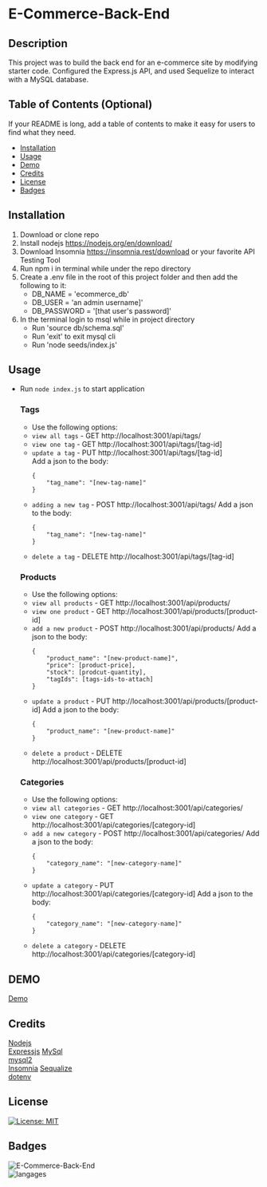 # E-Commerce-Back-End

## Description

This project was to build the back end for an e-commerce site by modifying starter code. Configured the Express.js API, and used Sequelize to interact with a MySQL database.

## Table of Contents (Optional)

If your README is long, add a table of contents to make it easy for users to find what they need.

- [Installation](#installation)
- [Usage](#usage)
- [Demo](#demo)
- [Credits](#credits)
- [License](#license)
- [Badges](#badges)

## Installation

1. Download or clone repo
2. Install nodejs https://nodejs.org/en/download/
3. Download Insomnia https://insomnia.rest/download or your favorite API Testing Tool
3. Run npm i in terminal while under the repo directory
4. Create a .env file in the root of this project folder and then add the following to it:
    - DB_NAME = 'ecommerce_db'
    - DB_USER = 'an admin username]'
    - DB_PASSWORD = '[that user's password]'
5. In the terminal login to msql while in project directory 
    - Run 'source db/schema.sql'
    - Run 'exit' to exit mysql cli
    - Run 'node seeds/index.js'

## Usage

* Run `node index.js` to start application
    ### Tags
    * Use the following options:
    - `view all tags`   - GET   http://localhost:3001/api/tags/
    - `view one tag`    - GET   http://localhost:3001/api/tags/[tag-id]
    - `update a tag`    - PUT   http://localhost:3001/api/tags/[tag-id]  
            Add a json to the body:
        ```  
        {  
	        "tag_name": "[new-tag-name]"  
        }  
    - `adding a new tag`    - POST  http://localhost:3001/api/tags/ 
        Add a json to the body:
        ```  
        {  
	        "tag_name": "[new-tag-name]"  
        }  
        ```  
    - `delete a tag` - DELETE http://localhost:3001/api/tags/[tag-id]
    ### Products
    * Use the following options:
    - `view all products`   - GET   http://localhost:3001/api/products/
    - `view one product`    - GET   http://localhost:3001/api/products/[product-id]
    - `add a new product`  - POST  http://localhost:3001/api/products/
            Add a json to the body:
        ```  
        {  
            "product_name": "[new-product-name]",  
            "price": [product-price],  
            "stock": [prodcut-quantity],  
            "tagIds": [tags-ids-to-attach]  
        }  
        ```
    - `update a product`    - PUT   http://localhost:3001/api/products/[product-id]
        Add a json to the body:
        ```  
        {  
	        "product_name": "[new-product-name]"  
        }  
        ```
    - `delete a product` - DELETE http://localhost:3001/api/products/[product-id]
    ### Categories
    * Use the following options:
    - `view all categories` - GET   http://localhost:3001/api/categories/
    - `view one category`   - GET   http://localhost:3001/api/categories/[category-id]
    - `add a new category`  - POST  http://localhost:3001/api/categories/
            Add a json to the body:
        ```  
        {
            "category_name": "[new-category-name]"
        }  
        ```
    - `update a category`   - PUT   http://localhost:3001/api/categories/[category-id]
        Add a json to the body:
        ```  
        {
            "category_name": "[new-category-name]"
        }  
        ```
    - `delete a category`   - DELETE    http://localhost:3001/api/categories/[category-id]

## DEMO

[Demo](https://drive.google.com/file/d/1Rv6a5jNAoB17TU89Qqn3QYb8Z6dalyrZ/view?usp=sharing)

## Credits

[Nodejs](https://nodejs.org/en/)  
[Expressjs](http://expressjs.com/)
[MySql](https://www.mysql.com/)  
[mysql2](https://www.npmjs.com/package/mysql2)  
[Insomnia](https://insomnia.rest/)
[Sequalize](https://sequelize.org/)  
[dotenv](https://www.npmjs.com/package/dotenv)  

## License

[![License: MIT](https://img.shields.io/badge/License-MIT-yellow.svg)](https://opensource.org/licenses/MIT)

## Badges

![E-Commerce-Back-End](https://img.shields.io/github/languages/top/gnimelf/E-Commerce-Back-End)  
![langages](https://img.shields.io/github/languages/count/gnimelf/E-Commerce-Back-End)
